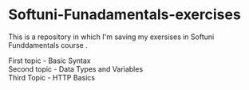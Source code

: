 # Softuni-Funadamentals-exercises
This is a repository in which I'm saving my exersises in Softuni Funddamentals course .

First topic - Basic Syntax <br/>
Second topic - Data Types and Variables <br/>
Third Topic - HTTP Basics <br/>

